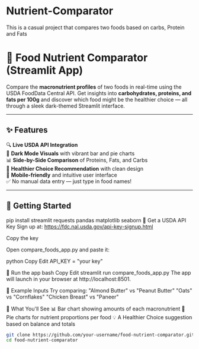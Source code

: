 # Nutrient-Comparator
This is a casual project that compares two foods based on carbs, Protein and Fats
# 🥗 Food Nutrient Comparator (Streamlit App)

Compare the **macronutrient profiles** of two foods in real-time using the USDA FoodData Central API. Get insights into **carbohydrates, proteins, and fats per 100g** and discover which food might be the healthier choice — all through a sleek dark-themed Streamlit interface.

---

## ✨ Features

🔍 **Live USDA API Integration**  
🎨 **Dark Mode Visuals** with vibrant bar and pie charts  
📊 **Side-by-Side Comparison** of Proteins, Fats, and Carbs  
🧠 **Healthier Choice Recommendation** with clean design  
📱 **Mobile-friendly** and intuitive user interface  
✅ No manual data entry — just type in food names!

---

## 🚀 Getting Started

pip install streamlit requests pandas matplotlib seaborn
🔑 Get a USDA API Key
Sign up at: https://fdc.nal.usda.gov/api-key-signup.html

Copy the key

Open compare_foods_app.py and paste it:

python
Copy
Edit
API_KEY = "your key"


🏃 Run the app
bash
Copy
Edit
streamlit run compare_foods_app.py
The app will launch in your browser at http://localhost:8501.



🧪 Example Inputs
Try comparing:
"Almond Butter" vs "Peanut Butter"
"Oats" vs "Cornflakes"
"Chicken Breast" vs "Paneer"



🧠 What You'll See
📊 Bar chart showing amounts of each macronutrient
🥧 Pie charts for nutrient proportions per food
💡 A Healthier Choice suggestion based on balance and totals


```bash
git clone https://github.com/your-username/food-nutrient-comparator.git
cd food-nutrient-comparator
